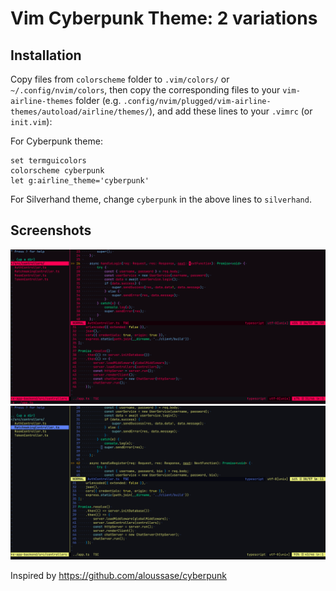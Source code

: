 # Vim Cyberpunk Theme: 2 variations

## Installation

Copy files from `colorscheme` folder to `.vim/colors/` or `~/.config/nvim/colors`, then copy the corresponding files to your `vim-airline-themes` folder (e.g. `.config/nvim/plugged/vim-airline-themes/autoload/airline/themes/`), and add these lines to your `.vimrc` (or `init.vim`):

For Cyberpunk theme:

```vimscript
set termguicolors
colorscheme cyberpunk
let g:airline_theme='cyberpunk'
```

For Silverhand theme, change `cyberpunk` in the above lines to `silverhand`.

## Screenshots

![cyberpunk](./screenshots/cyberpunk.png)
![silverhand](./screenshots/silverhand.png)

Inspired by https://github.com/aloussase/cyberpunk
